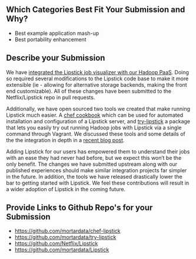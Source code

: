 
## Which Categories Best Fit Your Submission and Why?
* Best example application mash-up
* Best portability enhancement

## Describe your Submission
We have [integrated the Lipstick job visualizer with our Hadoop PaaS](http://blog.mortardata.com/post/60765120319/domesticating-pig-with-lipstick).  Doing so required several modifications to the Lipstick code base to make it more extensible (ie - allowing for alternative storage backends, making the front end customizable).  All of these changes have been submitted to the Netflix/Lipstick repo in pull requests.  

Additionally, we have open sourced two tools we created that make running Lipstick much easier.  A [chef cookbook](https://github.com/mortardata/chef-lipstick) which can be used for automated installation and configuration of a Lipstick server, and [try-lipstick](https://github.com/mortardata/try-lipstick) a package that lets you easily try out running Hadoop jobs with Lipstick via a single command through Vagrant.  We discussed these tools and some details of the the integration in depth in a [recent blog post](http://blog.mortardata.com/post/61026715305/using-chef-and-vagrant-to-put-lipstick-on-a-pig).

Adding Lipstick for our users has empowered them to understand their jobs with an ease they had never had before, but we expect this won’t be the only benefit.  The changes we have submitted upstream along with our published experiences should make similar integration projects far simpler in the future.  In addition, the tools we have released drastically lower the bar to getting started with Lipstick.  We feel these contributions will result in a wider adoption of Lipstick in the coming future.

## Provide Links to Github Repo's for your Submission
* https://github.com/mortardata/chef-lipstick
* https://github.com/mortardata/try-lipstick
* https://github.com/Netflix/Lipstick
* https://github.com/mortardata/Lipstick
